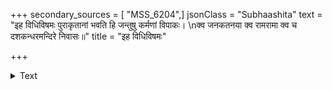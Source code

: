 +++
secondary_sources = [ "MSS_6204",]
jsonClass = "Subhaashita"
text = "इह विधिविषमः पुराकृतानां भवति हि जन्तुषु कर्मणां विपाकः।  \nक्व जनकतनया क्व रामरामा क्व च दशकन्धरमन्दिरे निवासः॥"
title = "इह विधिविषमः"

+++

<details><summary>Text</summary>

इह विधिविषमः पुराकृतानां भवति हि जन्तुषु कर्मणां विपाकः।  
क्व जनकतनया क्व रामरामा क्व च दशकन्धरमन्दिरे निवासः॥
</details>
